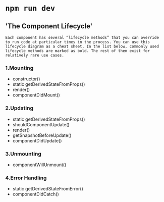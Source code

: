 # `npm run dev`

## 'The Component Lifecycle'

    Each component has several “lifecycle methods” that you can override to run code at particular times in the process. You can use this lifecycle diagram as a cheat sheet. In the list below, commonly used lifecycle methods are marked as bold. The rest of them exist for relatively rare use cases.

### 1.Mounting

- constructor()
- static getDerivedStateFromProps()
- render()
- componentDidMount()

### 2.Updating

- static getDerivedStateFromProps()
- shouldComponentUpdate()
- render()
- getSnapshotBeforeUpdate()
- componentDidUpdate()

### 3.Unmounting

- componentWillUnmount()

### 4.Error Handling

- static getDerivedStateFromError()
- componentDidCatch()
